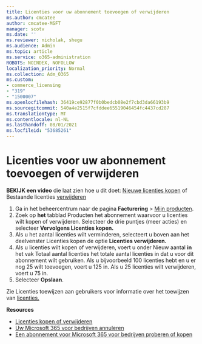 ```yaml
---
title: Licenties voor uw abonnement toevoegen of verwijderen
ms.author: cmcatee
author: cmcatee-MSFT
manager: scotv
ms.date: ''
ms.reviewer: nicholak, shegu
ms.audience: Admin
ms.topic: article
ms.service: o365-administration
ROBOTS: NOINDEX, NOFOLLOW
localization_priority: Normal
ms.collection: Adm_O365
ms.custom:
- commerce_licensing
- "319"
- "1500007"
ms.openlocfilehash: 36419ce92877f0b0bedcb08e2f7cbd3da66193b9
ms.sourcegitcommit: 540a4e2515f7cfddee65519046454fc4437cd287
ms.translationtype: MT
ms.contentlocale: nl-NL
ms.lasthandoff: 08/01/2021
ms.locfileid: "53685261"
---
```

# <a name="add-or-remove-licenses-for-your-subscription"></a>Licenties voor uw abonnement toevoegen of verwijderen

**BEKIJK een video** die laat zien hoe u dit doet: [Nieuwe licenties kopen](https://go.microsoft.com/fwlink/p/?linkid=2154857) of Bestaande licenties [verwijderen](https://go.microsoft.com/fwlink/p/?linkid=2154938)

1. Ga in het beheercentrum naar de pagina **Facturering** > [Mijn producten](https://go.microsoft.com/fwlink/p/?linkid=842054).
2. Zoek op **het** tabblad Producten het abonnement waarvoor u licenties wilt kopen of verwijderen. Selecteer de drie puntjes (meer acties) en selecteer **Vervolgens Licenties kopen.**
3. Als u het aantal licenties wilt verminderen, selecteert u boven aan het deelvenster Licenties kopen de optie **Licenties verwijderen.** 
4. Als u licenties wilt kopen of  verwijderen, voert u onder Nieuw aantal **in** het vak Totaal aantal licenties het totale aantal licenties in dat u voor dit abonnement wilt gebruiken. Als u bijvoorbeeld 100 licenties hebt en u er nog 25 wilt toevoegen, voert u 125 in. Als u 25 licenties wilt verwijderen, voert u 75 in.
5. Selecteer **Opslaan**.

Zie Licenties toewijzen aan gebruikers voor informatie over het toewijzen van [licenties.](/microsoft-365/admin/manage/assign-licenses-to-users)

**Resources**
  
- [Licenties kopen of verwijderen](/microsoft-365/commerce/licenses/buy-licenses)
- [Uw Microsoft 365 voor bedrijven annuleren](/microsoft-365/commerce/subscriptions/cancel-your-subscription)
- [Een abonnement voor Microsoft 365 voor bedrijven proberen of kopen](/microsoft-365/commerce/try-or-buy-microsoft-365)